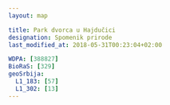```yaml
---
layout: map

title: Park dvorca u Hajdučici
designation: Spomenik prirode
last_modified_at: 2018-05-31T00:23:04+02:00

WDPA: [388827]
BioRaS: [329]
geoSrbija:
  L1_183: [57]
  L1_302: [13]
---
```

